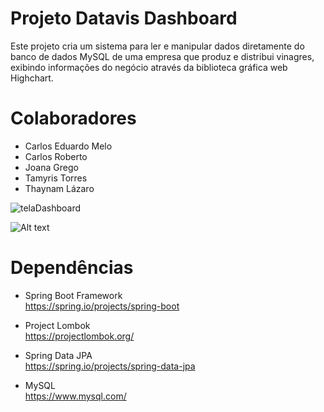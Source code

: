 # Projeto Datavis Dashboard

Este projeto cria um sistema para ler e manipular dados diretamente do banco de dados MySQL de uma empresa que produz e distribui vinagres, exibindo informações do negócio através da biblioteca gráfica web Highchart.

# Colaboradores
* Carlos Eduardo Melo
* Carlos Roberto
* Joana Grego
* Tamyris Torres
* Thaynam Lázaro

 
![telaDashboard](https://user-images.githubusercontent.com/89663931/139482492-401bf70d-0b99-4549-8115-d1b01a32fd8a.jpg)

![Alt text](/relative/path/to/telaDashboard.jpg?raw=true "Datavis Dashboard")

# Dependências

* Spring Boot Framework  
  https://spring.io/projects/spring-boot

* Project Lombok  
  https://projectlombok.org/
			
* Spring Data JPA  
 https://spring.io/projects/spring-data-jpa

* MySQL  
 https://www.mysql.com/
